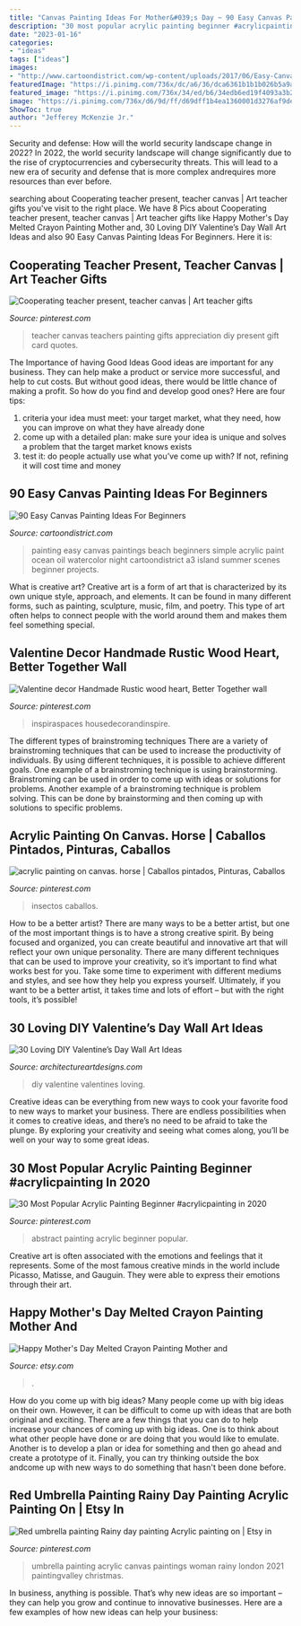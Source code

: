```yaml
---
title: "Canvas Painting Ideas For Mother&#039;s Day ~ 90 Easy Canvas Painting Ideas For Beginners"
description: "30 most popular acrylic painting beginner #acrylicpainting in 2020"
date: "2023-01-16"
categories:
- "ideas"
tags: ["ideas"]
images:
- "http://www.cartoondistrict.com/wp-content/uploads/2017/06/Easy-Canvas-Painting-Ideas-For-Beginners17-1.jpg"
featuredImage: "https://i.pinimg.com/736x/dc/a6/36/dca6361b1b1b026b5a9a4371782062d5--acrylic-paintings-acrylics.jpg"
featured_image: "https://i.pinimg.com/736x/34/ed/b6/34edb6ed19f4093a3b299b5392472d6f.jpg"
image: "https://i.pinimg.com/736x/d6/9d/ff/d69dff1b4ea1360001d3276af9de46e0.jpg"
ShowToc: true
author: "Jefferey McKenzie Jr."
---
```



Security and defense: How will the world security landscape change in 2022?
In 2022, the world security landscape will change significantly due to the rise of cryptocurrencies and cybersecurity threats. This will lead to a new era of security and defense that is more complex andrequires more resources than ever before.

	

		
searching about Cooperating teacher present, teacher canvas | Art teacher gifts you've visit to the right place. We have 8 Pics about Cooperating teacher present, teacher canvas | Art teacher gifts like Happy Mother&#039;s Day Melted Crayon Painting Mother and, 30 Loving DIY Valentine’s Day Wall Art Ideas and also 90 Easy Canvas Painting Ideas For Beginners. Here it is:
		
    
## Cooperating Teacher Present, Teacher Canvas | Art Teacher Gifts

<img loading=lazy src="https://i.pinimg.com/736x/16/f5/dd/16f5dd7095917ce2b5a7744e01a69d4f--teacher-canvas-teacher-presents.jpg" onerror="this.onerror=null;this.src='https://tse4.mm.bing.net/th?id=OIP.zwe4G-XDe8h4M5vLPooCAgHaJ3&amp;pid=15.1';" alt="Cooperating teacher present, teacher canvas | Art teacher gifts">

_Source: pinterest.com_

>teacher canvas teachers painting gifts appreciation diy present gift card quotes. 

	

The Importance of having Good Ideas
Good ideas are important for any business. They can help make a product or service more successful, and help to cut costs. But without good ideas, there would be little chance of making a profit. So how do you find and develop good ones? Here are four tips:
1. criteria your idea must meet: your target market, what they need, how you can improve on what they have already done
2. come up with a detailed plan: make sure your idea is unique and solves a problem that the target market knows exists
3. test it: do people actually use what you’ve come up with? If not, refining it will cost time and money

    
## 90 Easy Canvas Painting Ideas For Beginners

<img loading=lazy src="http://www.cartoondistrict.com/wp-content/uploads/2017/06/Easy-Canvas-Painting-Ideas-For-Beginners17-1.jpg" onerror="this.onerror=null;this.src='https://tse2.mm.bing.net/th?id=OIP.vvkeAUxQvgkUVSxEPgOckQHaJ4&amp;pid=15.1';" alt="90 Easy Canvas Painting Ideas For Beginners">

_Source: cartoondistrict.com_

>painting easy canvas paintings beach beginners simple acrylic paint ocean oil watercolor night cartoondistrict a3 island summer scenes beginner projects. 

	

What is creative art?
Creative art is a form of art that is characterized by its own unique style, approach, and elements. It can be found in many different forms, such as painting, sculpture, music, film, and poetry. This type of art often helps to connect people with the world around them and makes them feel something special.

    
## Valentine Decor Handmade Rustic Wood Heart, Better Together Wall

<img loading=lazy src="https://i.pinimg.com/736x/5e/43/80/5e4380f8482f4bd2649fe62e392c60d8.jpg" onerror="this.onerror=null;this.src='https://tse1.mm.bing.net/th?id=OIP.A-jB3Ev5eKoe98pCsMI4CwHaJ3&amp;pid=15.1';" alt="Valentine decor Handmade Rustic wood heart, Better Together wall">

_Source: pinterest.com_

>inspiraspaces housedecorandinspire. 

	

The different types of brainstroming techniques
There are a variety of brainstroming techniques that can be used to increase the productivity of individuals. By using different techniques, it is possible to achieve different goals. One example of a brainstroming technique is using brainstorming. Brainstroming can be used in order to come up with ideas or solutions for problems. Another example of a brainstroming technique is problem solving. This can be done by brainstorming and then coming up with solutions to specific problems.

    
## Acrylic Painting On Canvas. Horse | Caballos Pintados, Pinturas, Caballos

<img loading=lazy src="https://i.pinimg.com/736x/dc/a6/36/dca6361b1b1b026b5a9a4371782062d5--acrylic-paintings-acrylics.jpg" onerror="this.onerror=null;this.src='https://tse2.mm.bing.net/th?id=OIP.WBRjSI5LCuInk97qBzOuBwHaKJ&amp;pid=15.1';" alt="acrylic painting on canvas. horse | Caballos pintados, Pinturas, Caballos">

_Source: pinterest.com_

>insectos caballos. 

	

How to be a better artist?
There are many ways to be a better artist, but one of the most important things is to have a strong creative spirit. By being focused and organized, you can create beautiful and innovative art that will reflect your own unique personality. There are many different techniques that can be used to improve your creativity, so it’s important to find what works best for you. Take some time to experiment with different mediums and styles, and see how they help you express yourself. Ultimately, if you want to be a better artist, it takes time and lots of effort – but with the right tools, it’s possible!

    
## 30 Loving DIY Valentine’s Day Wall Art Ideas

<img loading=lazy src="https://www.architectureartdesigns.com/wp-content/uploads/2014/01/2218-630x839.jpg" onerror="this.onerror=null;this.src='https://tse4.mm.bing.net/th?id=OIP.8TK65HhsuaHPwM2SS1-nNAHaJ3&amp;pid=15.1';" alt="30 Loving DIY Valentine’s Day Wall Art Ideas">

_Source: architectureartdesigns.com_

>diy valentine valentines loving. 

	

Creative ideas can be everything from new ways to cook your favorite food to new ways to market your business. There are endless possibilities when it comes to creative ideas, and there’s no need to be afraid to take the plunge. By exploring your creativity and seeing what comes along, you’ll be well on your way to some great ideas.

    
## 30 Most Popular Acrylic Painting Beginner #acrylicpainting In 2020

<img loading=lazy src="https://i.pinimg.com/736x/34/ed/b6/34edb6ed19f4093a3b299b5392472d6f.jpg" onerror="this.onerror=null;this.src='https://tse1.mm.bing.net/th?id=OIP._9iYGuRjIw3BzvIeog307wHaJ_&amp;pid=15.1';" alt="30 Most Popular Acrylic Painting Beginner #acrylicpainting in 2020">

_Source: pinterest.com_

>abstract painting acrylic beginner popular. 

	

Creative art is often associated with the emotions and feelings that it represents. Some of the most famous creative minds in the world include Picasso, Matisse, and Gauguin. They were able to express their emotions through their art.

    
## Happy Mother&#039;s Day Melted Crayon Painting Mother And

<img loading=lazy src="https://img0.etsystatic.com/009/0/5988918/il_570xN.442784368_nsks.jpg" onerror="this.onerror=null;this.src='https://tse1.mm.bing.net/th?id=OIP.F78eAoaY7OST5Rttxpne9QHaJ4&amp;pid=15.1';" alt="Happy Mother&#039;s Day Melted Crayon Painting Mother and">

_Source: etsy.com_

>. 

	

How do you come up with big ideas?
Many people come up with big ideas on their own. However, it can be difficult to come up with ideas that are both original and exciting. There are a few things that you can do to help increase your chances of coming up with big ideas. One is to think about what other people have done or are doing that you would like to emulate. Another is to develop a plan or idea for something and then go ahead and create a prototype of it. Finally, you can try thinking outside the box andcome up with new ways to do something that hasn't been done before.

    
## Red Umbrella Painting Rainy Day Painting Acrylic Painting On | Etsy In

<img loading=lazy src="https://i.pinimg.com/736x/d6/9d/ff/d69dff1b4ea1360001d3276af9de46e0.jpg" onerror="this.onerror=null;this.src='https://tse2.mm.bing.net/th?id=OIP.lrR6MsxsM2jxI2RmyGCPsQHaLH&amp;pid=15.1';" alt="Red umbrella painting Rainy day painting Acrylic painting on | Etsy in">

_Source: pinterest.com_

>umbrella painting acrylic canvas paintings woman rainy london 2021 paintingvalley christmas. 

	

In business, anything is possible. That’s why new ideas are so important – they can help you grow and continue to innovative businesses. Here are a few examples of how new ideas can help your business: 

